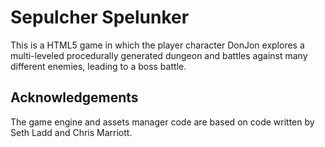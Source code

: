 # Sepulcher Spelunker
This is a HTML5 game in which the player character DonJon explores a
multi-leveled procedurally generated dungeon and battles against many
different enemies, leading to a boss battle.

## Acknowledgements
The game engine and assets manager code are based on code written by Seth Ladd
and Chris Marriott.
